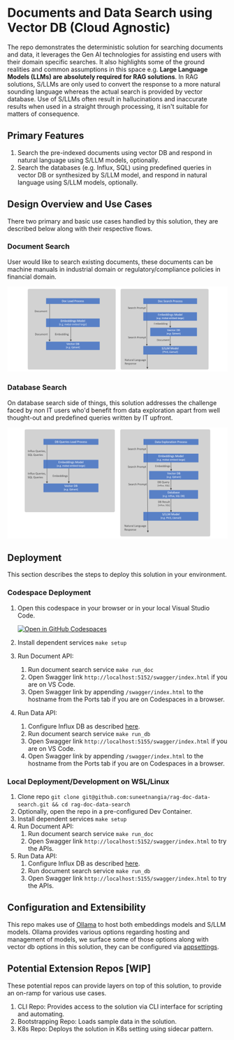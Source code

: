# Documents and Data Search using Vector DB (Cloud Agnostic)

The repo demonstrates the deterministic solution for searching documents and data, it leverages the Gen AI technologies for assisting end users with their domain specific searches. It also highlights some of the ground realities and common assumptions in this space e.g. **Large Language Models (LLMs) are absolutely required for RAG solutions**. In RAG solutions, S/LLMs are only used to convert the response to a more natural sounding language whereas the actual search is provided by vector database. Use of S/LLMs often result in hallucinations and inaccurate results when used in a straight through processing, it isn't suitable for matters of consequence.

## Primary Features

1. Search the pre-indexed documents using vector DB and respond in natural language using S/LLM models, optionally.
2. Search the databases (e.g. Influx, SQL) using predefined queries in vector DB or synthesized by S/LLM model, and respond in natural language using S/LLM models, optionally.

## Design Overview and Use Cases

There two primary and basic use cases handled by this solution, they are described below along with their respective flows.

### Document Search

User would like to search existing documents, these documents can be machine manuals in industrial domain or regulatory/compliance policies in financial domain.

![Document Search Process](docs/images/rag-doc-process.png?raw=true "Document Search Process")

### Database Search

On database search side of things, this solution addresses the challenge faced by non IT users who'd benefit from data exploration apart from well thought-out and predefined queries written by IT upfront.

![Database Search Process](docs/images/rag-db-process.png?raw=true "Database Search Process")

## Deployment

This section describes the steps to deploy this solution in your environment.

### Codespace Deployment

1. Open this codespace in your browser or in your local Visual Studio Code.

    [![Open in GitHub Codespaces](https://github.com/codespaces/badge.svg)](https://codespaces.new/suneetnangia/rag-doc-data-search/)

2. Install dependent services ```make setup```
3. Run Document API:
   1. Run document search service ```make run_doc```
   2. Open Swagger link ```http://localhost:5152/swagger/index.html``` if you are on VS Code.
   3. Open Swagger link by appending ```/swagger/index.html``` to the hostname from the Ports tab if you are on Codespaces in a browser.
4. Run Data API:
   1. Configure Influx DB as described [here](docs/dev-loop.md#influx-db).
   2. Run document search service ```make run_db```
   3. Open Swagger link ```http://localhost:5155/swagger/index.html``` if you are on VS Code.
   4. Open Swagger link by appending ```/swagger/index.html``` to the hostname from the Ports tab if you are on Codespaces in a browser.

### Local Deployment/Development on WSL/Linux

1. Clone repo ```git clone git@github.com:suneetnangia/rag-doc-data-search.git && cd rag-doc-data-search```
2. Optionally, open the repo in a pre-configured Dev Container.
3. Install dependent services ```make setup```
4. Run Document API:
   1. Run document search service ```make run_doc```
   2. Open Swagger link ```http://localhost:5152/swagger/index.html``` to try the APIs.
5. Run Data API:
   1. Configure Influx DB as described [here](docs/dev-loop.md#influx-db).
   2. Run document search service ```make run_db```
   3. Open Swagger link ```http://localhost:5155/swagger/index.html``` to try the APIs.

## Configuration and Extensibility

This repo makes use of [Ollama](https://github.com/ollama/ollama) to host both embeddings models and S/LLM models. Ollama provides various options regarding hosting and management of models, we surface some of those options along with vector db options in this solution, they can be configured via [appsettings](src/Doc.Api/appsettings.Development.json).

## Potential Extension Repos [WIP]

These potential repos can provide layers on top of this solution, to provide an on-ramp for various use cases.

1. CLI Repo: Provides access to the solution via CLI interface for scripting and automating.
2. Bootstrapping Repo: Loads sample data in the solution.
3. K8s Repo: Deploys the solution in K8s setting using sidecar pattern.
